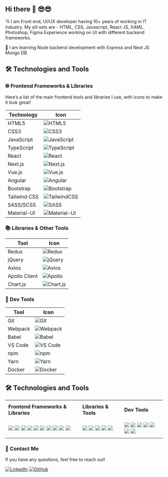 ## Hi there  🙏 😎😎

<!--
**raviroyit/raviroyit** is a ✨ _special_ ✨ repository because its `README.md` (this file) appears on your GitHub profile.

Here are some ideas to get you started:

- 🔭 I’m currently working on ...
- 🌱 I’m currently learning ...
- 👯 I’m looking to collaborate on ...
- 🤔 I’m looking for help with ...
- 💬 Ask me about ...
- 📫 How to reach me: ...
- 😄 Pronouns: ...
- ⚡ Fun fact: ...
-->

💘 I am Front end, UI/UX developer having 10+ years of working in IT industry.
My sill sets are - HTML, CSS, Javascript, React JS, XAML. Photoshop, Figma
Experience working on UI with different backend frameworks.

🌱 I am learning Node backend development with Express and Next JS Mongo DB



## 🛠️ Technologies and Tools

### 🌐 Frontend Frameworks & Libraries
Here’s a list of the main frontend tools and libraries I use, with icons to make it look great!

| Technology     | Icon                                                                 |
|----------------|----------------------------------------------------------------------|
| HTML5          | ![HTML5](https://img.shields.io/badge/HTML5-E34F26?logo=html5&logoColor=white) |
| CSS3           | ![CSS3](https://img.shields.io/badge/CSS3-1572B6?logo=css3&logoColor=white) |
| JavaScript     | ![JavaScript](https://img.shields.io/badge/JavaScript-F7DF1E?logo=javascript&logoColor=black) |
| TypeScript     | ![TypeScript](https://img.shields.io/badge/TypeScript-007ACC?logo=typescript&logoColor=white) |
| React          | ![React](https://img.shields.io/badge/React-61DAFB?logo=react&logoColor=black) |
| Next.js        | ![Next.js](https://img.shields.io/badge/Next.js-000000?logo=nextdotjs&logoColor=white) |
| Vue.js         | ![Vue.js](https://img.shields.io/badge/Vue.js-4FC08D?logo=vue.js&logoColor=white) |
| Angular        | ![Angular](https://img.shields.io/badge/Angular-DD0031?logo=angular&logoColor=white) |
| Bootstrap      | ![Bootstrap](https://img.shields.io/badge/Bootstrap-563D7C?logo=bootstrap&logoColor=white) |
| Tailwind CSS   | ![TailwindCSS](https://img.shields.io/badge/Tailwind_CSS-38B2AC?logo=tailwind-css&logoColor=white) |
| SASS/SCSS      | ![SASS](https://img.shields.io/badge/Sass-CC6699?logo=sass&logoColor=white) |
| Material-UI    | ![Material-UI](https://img.shields.io/badge/Material--UI-0081CB?logo=material-ui&logoColor=white) |

### 📚 Libraries & Other Tools

| Tool           | Icon                                                                 |
|----------------|----------------------------------------------------------------------|
| Redux          | ![Redux](https://img.shields.io/badge/Redux-764ABC?logo=redux&logoColor=white) |
| jQuery         | ![jQuery](https://img.shields.io/badge/jQuery-0769AD?logo=jquery&logoColor=white) |
| Axios          | ![Axios](https://img.shields.io/badge/Axios-5A29E4?logo=axios&logoColor=white) |
| Apollo Client  | ![Apollo](https://img.shields.io/badge/Apollo-311C87?logo=apollographql&logoColor=white) |
| Chart.js       | ![Chart.js](https://img.shields.io/badge/Chart.js-FF6384?logo=chartdotjs&logoColor=white) |

### 🔧 Dev Tools

| Tool           | Icon                                                                 |
|----------------|----------------------------------------------------------------------|
| Git            | ![Git](https://img.shields.io/badge/Git-F05032?logo=git&logoColor=white) |
| Webpack        | ![Webpack](https://img.shields.io/badge/Webpack-8DD6F9?logo=webpack&logoColor=black) |
| Babel          | ![Babel](https://img.shields.io/badge/Babel-F9DC3E?logo=babel&logoColor=black) |
| VS Code        | ![VS Code](https://img.shields.io/badge/VS_Code-007ACC?logo=visual-studio-code&logoColor=white) |
| npm            | ![npm](https://img.shields.io/badge/npm-CB3837?logo=npm&logoColor=white) |
| Yarn           | ![Yarn](https://img.shields.io/badge/Yarn-2C8EBB?logo=yarn&logoColor=white) |
| Docker         | ![Docker](https://img.shields.io/badge/Docker-2496ED?logo=docker&logoColor=white) |


<h2>🛠 Technologies and Tools</h2>

<table>
  <tr>
    <th style="text-align: left; padding: 10px;">Frontend Frameworks & Libraries</th>
    <th style="text-align: left; padding: 10px;">Libraries & Tools</th>
    <th style="text-align: left; padding: 10px;">Dev Tools</th>
  </tr>
  <tr>
    <td style="padding: 10px;">
      <img src="https://img.shields.io/badge/HTML5-E34F26?logo=html5&logoColor=white">
      <img src="https://img.shields.io/badge/CSS3-1572B6?logo=css3&logoColor=white">
      <img src="https://img.shields.io/badge/JavaScript-F7DF1E?logo=javascript&logoColor=black">
      <img src="https://img.shields.io/badge/TypeScript-007ACC?logo=typescript&logoColor=white">
      <img src="https://img.shields.io/badge/React-61DAFB?logo=react&logoColor=black">
      <img src="https://img.shields.io/badge/Next.js-000000?logo=nextdotjs&logoColor=white">
      <img src="https://img.shields.io/badge/Vue.js-4FC08D?logo=vue.js&logoColor=white">
      <img src="https://img.shields.io/badge/Angular-DD0031?logo=angular&logoColor=white">
      <img src="https://img.shields.io/badge/Bootstrap-563D7C?logo=bootstrap&logoColor=white">
      <img src="https://img.shields.io/badge/Tailwind_CSS-38B2AC?logo=tailwind-css&logoColor=white">
    </td>
    <td style="padding: 10px;">
      <img src="https://img.shields.io/badge/Redux-764ABC?logo=redux&logoColor=white">
      <img src="https://img.shields.io/badge/jQuery-0769AD?logo=jquery&logoColor=white">
      <img src="https://img.shields.io/badge/Axios-5A29E4?logo=axios&logoColor=white">
      <img src="https://img.shields.io/badge/Apollo-311C87?logo=apollographql&logoColor=white">
      <img src="https://img.shields.io/badge/Chart.js-FF6384?logo=chartdotjs&logoColor=white">
    </td>
    <td style="padding: 10px;">
      <img src="https://img.shields.io/badge/Git-F05032?logo=git&logoColor=white">
      <img src="https://img.shields.io/badge/Webpack-8DD6F9?logo=webpack&logoColor=black">
      <img src="https://img.shields.io/badge/Babel-F9DC3E?logo=babel&logoColor=black">
      <img src="https://img.shields.io/badge/VS_Code-007ACC?logo=visual-studio-code&logoColor=white">
      <img src="https://img.shields.io/badge/npm-CB3837?logo=npm&logoColor=white">
      <img src="https://img.shields.io/badge/Yarn-2C8EBB?logo=yarn&logoColor=white">
      <img src="https://img.shields.io/badge/Docker-2496ED?logo=docker&logoColor=white">
    </td>
  </tr>
</table>




### 💬 Contact Me

If you have any questions, feel free to reach out!

[![LinkedIn](https://img.shields.io/badge/LinkedIn-0077B5?logo=linkedin&logoColor=white)](https://www.linkedin.com/in/raviroyit/)
[![GitHub](https://img.shields.io/badge/GitHub-181717?logo=github&logoColor=white)](https://github.com)



